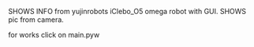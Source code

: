 SHOWS INFO from yujinrobots iClebo_O5 omega robot with GUI.
SHOWS pic from camera.

for works click on main.pyw
